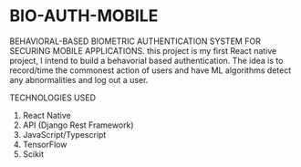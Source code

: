 # BIO-AUTH-MOBILE
BEHAVIORAL-BASED BIOMETRIC AUTHENTICATION SYSTEM FOR SECURING MOBILE APPLICATIONS.
this project is my first React native project, I intend to build a behavorial 
based authentication. 
The idea is to record/time the commonest action of users and have ML algorithms detect
any abnormalities and log out a user.

TECHNOLOGIES USED
1. React Native
2. API (Django Rest Framework)
3. JavaScript/Typescript
4. TensorFlow
5. Scikit
